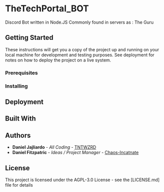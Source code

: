 # TheTechPortal_BOT

Discord Bot written in Node.JS
Commonly found in servers as : The Guru

## Getting Started

These instructions will get you a copy of the project up and running on your local machine for development and testing purposes. See deployment for notes on how to deploy the project on a live system.

### Prerequisites


### Installing

## Deployment


## Built With


## Authors

* **Daniel Jajliardo** - *All Coding* - [TNTWZRD](https://github.com/TNTWZRD)
* **Daniel Fitzpatric** - *Ideas / Project Manager* - [Chaos-Incatnate](https://github.com/Chaos-incarnate)

## License

This project is licensed under the AGPL-3.0 License - see the [LICENSE.md] file for details